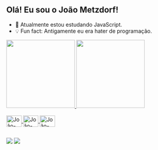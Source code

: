 ## Olá! Eu sou o João Metzdorf!

- 🌱 Atualmente estou estudando JavaScript.
- 💡 Fun fact: Antigamente eu era hater de programação.

<div>
  <a href="https://github.com/joaometzdorf">
    <img height="180em" src="https://github-readme-stats.vercel.app/api?username=joaometzdorf&count_private=true&show_icons=true&theme=omni"/>
    <img height="180em" src="https://github-readme-stats.vercel.app/api/top-langs/?username=joaometzdorf&layout=compact&hide=sass,scss"&theme=omni/>
</div>
<div style="display: inline_block"><br>
  <img align="center" alt="João-HTML" height="30" width="40" src="https://cdn.jsdelivr.net/gh/devicons/devicon/icons/html5/html5-original.svg">
  <img align="center" alt="João-CSS" height="30" width="40" src="https://cdn.jsdelivr.net/gh/devicons/devicon/icons/css3/css3-original.svg">
  <img align="center" alt="João-JavaScript" height="30" width="40" src="https://cdn.jsdelivr.net/gh/devicons/devicon/icons/javascript/javascript-original.svg">
</div>

##

<div>
  <a href="mailto:joaovictormetzdorf@gmail.com" target="_blank"><img src="https://img.shields.io/badge/Gmail-D14836?style=for-the-badge&logo=gmail&logoColor=white" target="blank"></a>
  <a href="https://www.instagram.com/joaocenk" target="_blank"><img src="https://img.shields.io/badge/Instagram-E4405F?style=for-the-badge&logo=instagram&logoColor=white" target="blank"></a>
</div>
